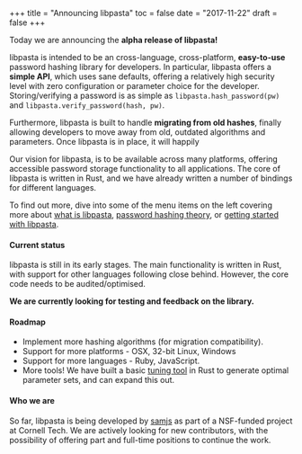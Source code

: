 +++
title = "Announcing libpasta"
toc = false
date = "2017-11-22"
draft = false
+++

Today we are announcing the **alpha release of libpasta!**

libpasta is intended to be an cross-language, cross-platform, **easy-to-use**
password hashing library for developers. In particular, libpasta offers a
**simple API**, which uses sane defaults, offering a relatively high security
level with zero configuration or parameter choice for the developer.
Storing/verifying a password is as simple as `libpasta.hash_password(pw)` and
`libpasta.verify_password(hash, pw)`.

Furthermore, libpasta is built to handle **migrating from old hashes**, finally
allowing developers to move away from old, outdated algorithms and parameters.
Once libpasta is in place, it will happily 

Our vision for libpasta, is to be available across many platforms, offering
accessible password storage functionality to all applications. The core of
libpasta is written in Rust, and we have already written a number of bindings
for different languages.

To find out more, dive into some of the menu items on the left covering
more about [what is libpasta](../../introduction/what-is-libpasta), 
[password hashing theory](../../introduction/password-hashing-theory),
or [getting started with libpasta](../../introduction/basic-usage).

#### Current status

libpasta is still in its early stages. The main functionality is written in
Rust, with support for other languages following close behind. However, the core
code needs to be audited/optimised.

**We are currently looking for testing and feedback on the library.**

#### Roadmap

 * Implement more hashing algorithms (for migration compatibility).
 * Support for more platforms - OSX, 32-bit Linux, Windows
 * Support for more languages - Ruby, JavaScript.
 * More tools! We have built a basic [tuning tool](https://github.com/libpasta/pasta-tools)
in Rust to generate optimal parameter sets, and can expand this out.

#### Who we are

So far, libpasta is being developed by [samjs](https://twitter.com/sam_js_/)
as part of a NSF-funded project at Cornell Tech. We are actively looking for
new contributors, with the possibility of offering part and full-time
positions to continue the work.